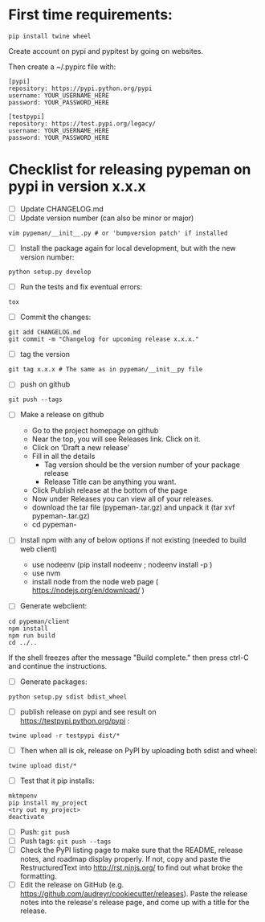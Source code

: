 
# First time requirements: #
```
pip install twine wheel
```
Create account on pypi and pypitest by going on websites.

Then create a ~/.pypirc file with:
```
[pypi]
repository: https://pypi.python.org/pypi
username: YOUR_USERNAME_HERE
password: YOUR_PASSWORD_HERE

[testpypi]
repository: https://test.pypi.org/legacy/
username: YOUR_USERNAME_HERE
password: YOUR_PASSWORD_HERE

```

# Checklist for releasing pypeman on pypi in version x.x.x #

- [ ] Update CHANGELOG.md
- [ ] Update version number (can also be minor or major)
```
vim pypeman/__init__.py # or 'bumpversion patch' if installed
```
- [ ] Install the package again for local development, but with the new version number:
```
python setup.py develop
```
- [ ] Run the tests and fix eventual errors:
```
tox
```
- [ ] Commit the changes:
```
git add CHANGELOG.md
git commit -m "Changelog for upcoming release x.x.x."
```
- [ ] tag the version
```
git tag x.x.x # The same as in pypeman/__init__py file
```
- [ ] push on github
```
git push --tags
```
- [ ] Make a release on github

    - Go to the project homepage on github
    - Near the top, you will see Releases link. Click on it.
    - Click on 'Draft a new release'
    - Fill in all the details
        - Tag version should be the version number of your package release
        - Release Title can be anything you want.
    - Click Publish release at the bottom of the page
    - Now under Releases you can view all of your releases.
    - download the tar file (pypeman-<tag>.tar.gz) and unpack it  (tar xvf pypeman-<tag>.tar.gz)
    - cd pypeman-<tag>

- [ ] Install npm with any of below options if not existing (needed to build web client)
   - use nodeenv (pip install nodeenv ; nodeenv install -p )
   - use nvm
   - install node from the node web page ( https://nodejs.org/en/download/ )

- [ ] Generate webclient:
```
cd pypeman/client
npm install
npm run build
cd ../..
```
If the shell freezes after the message "Build complete." then press ctrl-C and continue the instructions.

- [ ] Generate packages:
```
python setup.py sdist bdist_wheel
```
- [ ] publish release on pypi and see result on https://testpypi.python.org/pypi :
```
twine upload -r testpypi dist/*
```
- [ ] Then when all is ok, release on PyPI by uploading both sdist and wheel:
```
twine upload dist/*
```

- [ ] Test that it pip installs:
```
mktmpenv
pip install my_project
<try out my_project>
deactivate
```

- [ ] Push: `git push`
- [ ] Push tags: `git push --tags`
- [ ] Check the PyPI listing page to make sure that the README, release notes, and roadmap display properly. If not, copy and paste the RestructuredText into http://rst.ninjs.org/ to find out what broke the formatting.
- [ ] Edit the release on GitHub (e.g. https://github.com/audreyr/cookiecutter/releases). Paste the release notes into the release's release page, and come up with a title for the release.
